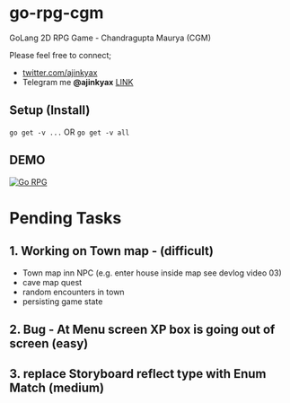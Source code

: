 # go-rpg-cgm
GoLang 2D RPG Game - Chandragupta Maurya (CGM)

Please feel free to connect;
- [twitter.com/ajinkyax](https://twitter.com/ajinkyax)
- Telegram me **@ajinkyax** [LINK](http://tg//msg?text=Hello&to=@ajinkyax)

## Setup (Install)
`go get -v ...`
OR
`go get -v all`

## DEMO
[![Go RPG](https://img.youtube.com/vi/XBQ6jMGGk_Y/0.jpg)](https://www.youtube.com/watch?v=XBQ6jMGGk_Y)

# Pending Tasks

## 1. Working on Town map - (difficult)
   - Town map inn NPC (e.g. enter house inside map see devlog video 03)
   - cave map quest
   - random encounters in town
  - persisting game state
## 2. Bug - At Menu screen XP box is going out of screen (easy)
## 3. replace Storyboard reflect type with Enum Match (medium)
